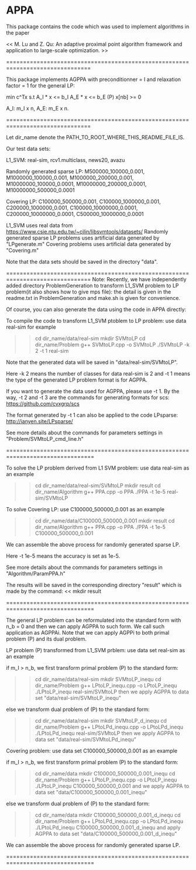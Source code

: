 # APPA
This package contains the code which was used to implement algorithms in the paper

<< M. Lu and Z. Qu: An adaptive proximal point algorithm framework and application to large-scale optimization. >>

===============================================================================

This package implements AGPPA with preconditionner = I and relaxation factor = 1 for the general LP:

min c^Tx
s.t A_I * x <= b_I
    A_E * x <= b_E       (P)
    x[nb] >= 0
    
A_I: m_I x n, A_E: m_E x n.

===============================================================================

Let dir_name denote the PATH_TO_ROOT_WHERE_THIS_README_FILE_IS.

Our test data sets:

L1_SVM: real-sim, rcv1.multiclass, news20, avazu

Randomly generated sparse LP: M500000_100000_0.001, M1000000_100000_0.001, M1000000_200000_0.001, M10000000_100000_0.0001, M10000000_200000_0.0001, M10000000_500000_0.0001

Covering LP: C100000_500000_0.001, C100000_1000000_0.001, C200000_1000000_0.001, C100000_10000000_0.0001, C200000_10000000_0.0001, C500000_10000000_0.0001

L1_SVM uses real data from https://www.csie.ntu.edu.tw/~cjlin/libsvmtools/datasets/
Randomly generated sparse LP problems uses artificial data generated by "LPgenerate.m"
Covering problems uses artificial data generated by "Covering.m"

Note that the data sets should be saved in the directory "data".

===============================================================================
Note: Recently, we have independently added directory ProblemGeneration to transform L1_SVM problem to LP problem(it also shows how to give mps file): the detail is given in the readme.txt in ProblemGeneration and make.sh is given for convenience.

Of course, you can also generate the data using the code in APPA directly:

To compile the code to transform L1_SVM ptoblem to LP problem: use data real-sim for example
>> cd dir_name/data/real-sim
>> mkdir SVMtoLP
>> cd dir_name/Problem
>> g++ SVMtoLP.cpp -o SVMtoLP
>> ./SVMtoLP -k 2 -t 1 real-sim

Note that the generated data will be saved in "data/real-sim/SVMtoLP".

Here -k 2 means the number of classes for data real-sim is 2 and -t 1 means the type of the generated LP problem format is for AGPPA.

If you want to generate the data used for AGPPA, please use -t 1. By the way, -t 2 and -t 3  are the commands for generating formats for scs: https://github.com/cvxgrp/scs

The format generated by -t 1 can also be applied to the code LPsparse: http://ianyen.site/LPsparse/

See more details about the commands for parameters settings in "Problem/SVMtoLP_cmd_line.h"

================================================================================

To solve the LP problem derived from L1 SVM problem: use data real-sim as an example
>> cd dir_name/data/real-sim/SVMtoLP
>> mkdir result
>> cd dir_name/Algorithm
>> g++ PPA.cpp -o PPA
>> ./PPA -t 1e-5 real-sim/SVMtoLP

To solve Covering LP: use C100000_500000_0.001 as an example
>> cd dir_name/data/C100000_500000_0.001
>> mkdir result
>> cd dir_name/Algorithm
>> g++ PPA.cpp -o PPA
>> ./PPA -t 1e-5 C100000_500000_0.001

We can assemble the above process for randomly generated sparse LP.

Here -t 1e-5 means the accuracy is set as 1e-5. 

See more details about the commands for parameters settings in "Algorithm/ParamPPA.h"

The results will be saved in the corresponding directory "result" which is made by the command:
<< mkdir result

================================================================================

The general LP problem can be reformulated into the standard form with n_b = 0 and then we can apply AGPPA to such form. We call such application as AGPPAi. Note that we can apply AGPPi to both primal problem (P) and its dual problem.

LP problem (P) transformed from L1_SVM prblem: use data set real-sim as an example

if m_I > n_b, we first transform primal problem (P) to the standard form:
>> cd dir_name/data/real-sim
>> mkdir SVMtoLP_inequ
>> cd dir_name/Problem
>> g++ LPtoLP_inequ.cpp -o LPtoLP_inequ
>> ./LPtoLP_inequ real-sim/SVMtoLP
then we apply AGPPA to data set "data/real-sim/SVMtoLP_inequ"

else we transform dual problem of (P) to the standard form:
>> cd dir_name/data/real-sim
>> mkdir SVMtoLP_d_inequ
>> cd dir_name/Problem
>> g++ LPtoLPd_inequ.cpp -o LPtoLPd_inequ
>> ./LPtoLPd_inequ real-sim/SVMtoLP
then we apply AGPPA to data set "data/real-sim/SVMtoLPd_inequ"

Covering problem: use data set C100000_500000_0.001 as an example


if m_I > n_b, we first transform primal problem (P) to the standard form:
>> cd dir_name/data
>> mkdir C100000_500000_0.001_inequ
>> cd dir_name/Problem
>> g++ LPtoLP_inequ.cpp -o LPtoLP_inequ
>> ./LPtoLP_inequ C100000_500000_0.001
and we apply AGPPA to data set "data/C100000_500000_0.001_inequ"

else we transform dual problem of (P) to the standard form: 
>> cd dir_name/data
>> mkdir C100000_500000_0.001_d_inequ
>> cd dir_name/Problem
>> g++ LPtoLPd_inequ.cpp -o LPtoLPd_inequ
>> ./LPtoLPd_inequ C100000_500000_0.001_d_inequ
and apply AGPPA to data set "data/C100000_500000_0.001_d_inequ"

We can assemble the above process for randomly generated sparse LP.


================================================================================
